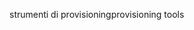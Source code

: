 <span data-ttu-id="94adf-101">strumenti di provisioning</span><span class="sxs-lookup"><span data-stu-id="94adf-101">provisioning tools</span></span>